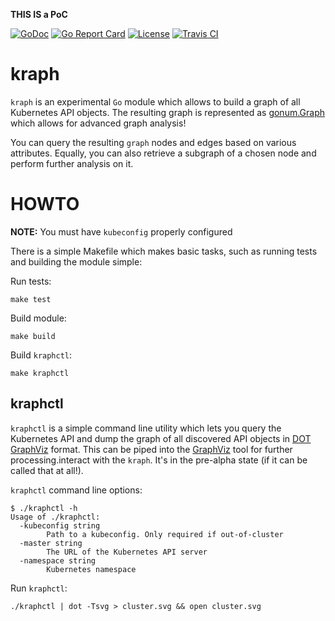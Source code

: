 **THIS IS a PoC**

[![GoDoc](https://godoc.org/github.com/milosgajdos/kraph?status.svg)](https://godoc.org/github.com/milosgajdos/kraph)
[![Go Report Card](https://goreportcard.com/badge/milosgajdos/kraph)](https://goreportcard.com/report/github.com/milosgajdos/kraph)
[![License](https://img.shields.io/:license-apache-blue.svg)](https://opensource.org/licenses/Apache-2.0)
[![Travis CI](https://travis-ci.org/milosgajdos/kraph.svg?branch=master)](https://travis-ci.org/milosgajdos/kraph)

# kraph

`kraph` is an experimental `Go` module which allows to build a graph of all Kubernetes API objects. The resulting graph is represented as [gonum.Graph](https://godoc.org/gonum.org/v1/gonum/graph) which allows for advanced graph analysis!

You can query the resulting `graph`  nodes and edges based on various attributes. Equally, you can also retrieve a subgraph of a chosen node and perform further analysis on it.

# HOWTO

**NOTE:** You must have `kubeconfig` properly configured

There is a simple Makefile which makes basic tasks, such as running tests and building the module simple:

Run tests:
```shell
make test
```

Build module:
```shell
make build
```

Build `kraphctl`:
```shell
make kraphctl
```

## kraphctl

`kraphctl` is a simple command line utility which lets you query the Kubernetes API and dump the graph of all discovered API objects in [DOT GraphViz](https://graphviz.gitlab.io/_pages/doc/info/lang.html) format. This can be piped into the [GraphViz](https://www.graphviz.org/) tool for further processing.interact with the `kraph`. It's in the pre-alpha state (if it can be called that at all!).

`kraphctl` command line options:
```shell
$ ./kraphctl -h
Usage of ./kraphctl:
  -kubeconfig string
    	Path to a kubeconfig. Only required if out-of-cluster
  -master string
    	The URL of the Kubernetes API server
  -namespace string
    	Kubernetes namespace
```

Run `kraphctl`:
```shell
./kraphctl | dot -Tsvg > cluster.svg && open cluster.svg
```
